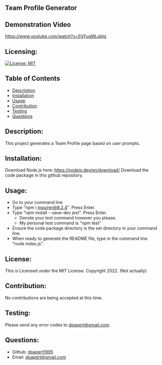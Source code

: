   ## Team Profile Generator

  ## Demonstration Video
  https://www.youtube.com/watch?v=SVFugMLqbIg

  ## Licensing:
  [![License: MIT](https://img.shields.io/badge/License-MIT-yellow.svg)](https://opensource.org/licenses/MIT)

  ## Table of Contents 
  - [Description](#description)
  - [Installation](#installation)
  - [Usage](#usage)
  - [Contribution](#contribution)
  - [Testing](#testing)
  - [Questions](#questions)
  ## Description:
  This project generates a Team Profile page based on user prompts. 
  ## Installation:
  Download Node.js here: https://nodejs.dev/en/download/
  Download the code package in this github repository.
  ## Usage:
  - Go to your command line
  - Type "npm i inquirer@8.2.4". Press Enter.
  - Type "npm install --save-dev jest". Press Enter.
	- Denote your test command however you please. 
	- My personal test command is "npm test"
  - Ensure the code package directory is the set directory in your command line.
  - When ready to generate the README file, type in the command line "node index.js".
  ## License:
  This is Licensed under the MIT License. Copyright 2022. (Not actually)
  ## Contribution:
  No contributions are being accepted at this time.
  ## Testing:
  Please send any error codes to dpapert@gmail.com.
  ## Questions:
  - Github: [dpapert1995](https://github.com/dpapert1995)
  - Email: dpapert@gmail.com

